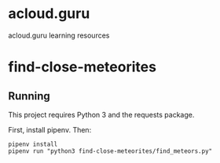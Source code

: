 # acloud.guru
acloud.guru learning resources

# find-close-meteorites
## Running

This project requires Python 3 and the requests package.

First, install pipenv. Then:


```
pipenv install
pipenv run "python3 find-close-meteorites/find_meteors.py"
```
